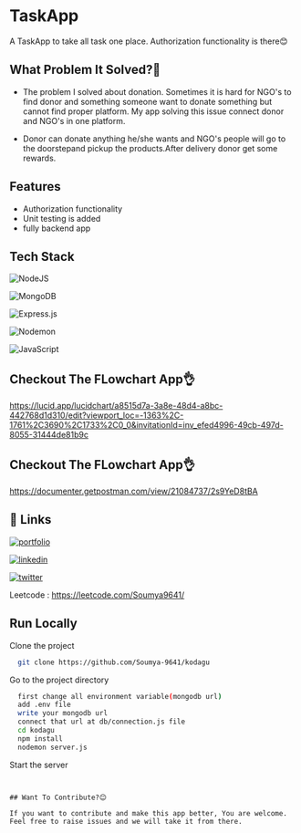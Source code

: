 
# TaskApp

 A TaskApp to take all task one place. Authorization functionality is there😊


## What Problem It Solved?🫡

- The problem I solved about donation. Sometimes it is hard for NGO's to find donor and something someone want to donate something but cannot find proper platform. My app solving this issue connect donor and NGO's in one platform. 

- Donor can donate anything he/she wants and NGO's people will go to the doorstepand pickup the products.After delivery donor get some rewards.
## Features

- Authorization functionality
- Unit testing is added
- fully backend app



## Tech Stack

![NodeJS](https://img.shields.io/badge/node.js-6DA55F?style=for-the-badge&logo=node.js&logoColor=white)


![MongoDB](https://img.shields.io/badge/MongoDB-%234ea94b.svg?style=for-the-badge&logo=mongodb&logoColor=white)

![Express.js](https://img.shields.io/badge/express.js-%23404d59.svg?style=for-the-badge&logo=express&logoColor=%2361DAFB)

![Nodemon](https://img.shields.io/badge/NODEMON-%23323330.svg?style=for-the-badge&logo=nodemon&logoColor=%BBDEAD)

![JavaScript](https://img.shields.io/badge/javascript-%23323330.svg?style=for-the-badge&logo=javascript&logoColor=%23F7DF1E)



## Checkout The FLowchart App👌
https://lucid.app/lucidchart/a8515d7a-3a8e-48d4-a8bc-442768d1d310/edit?viewport_loc=-1363%2C-1761%2C3690%2C1733%2C0_0&invitationId=inv_efed4996-49cb-497d-8055-31444de81b9c

## Checkout The FLowchart App👌
https://documenter.getpostman.com/view/21084737/2s9YeD8tBA

## 🔗 Links
[![portfolio](https://img.shields.io/badge/my_portfolio-000?style=for-the-badge&logo=ko-fi&logoColor=white)](https://dulcet-brigadeiros-b04f49.netlify.app/)

[![linkedin](https://img.shields.io/badge/linkedin-0A66C2?style=for-the-badge&logo=linkedin&logoColor=white)](https://www.linkedin.com/in/soumyadip-gantait-04b602220)

[![twitter](https://img.shields.io/badge/twitter-1DA1F2?style=for-the-badge&logo=twitter&logoColor=white)](https://twitter.com/SOUMYADIP_1097/)

Leetcode : https://leetcode.com/Soumya9641/




## Run Locally

Clone the project

```bash
  git clone https://github.com/Soumya-9641/kodagu
```

Go to the project directory

```bash
  first change all environment variable(mongodb url)
  add .env file
  write your mongodb url
  connect that url at db/connection.js file
  cd kodagu
  npm install
  nodemon server.js
```

Start the server
```


## Want To Contribute?😊

If you want to contribute and make this app better, You are welcome. Feel free to raise issues and we will take it from there.

